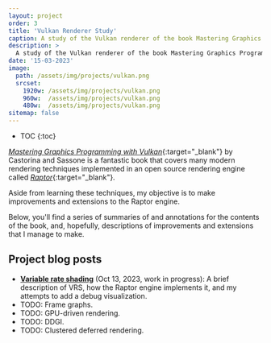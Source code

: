 ```yaml
---
layout: project
order: 3
title: 'Vulkan Renderer Study'
caption: A study of the Vulkan renderer of the book Mastering Graphics Programming with Vulkan by Castorina and Sassone.
description: >
  A study of the Vulkan renderer of the book Mastering Graphics Programming with Vulkan by Castorina and Sassone.
date: '15-03-2023'
image: 
  path: /assets/img/projects/vulkan.png
  srcset: 
    1920w: /assets/img/projects/vulkan.png
    960w:  /assets/img/projects/vulkan.png
    480w:  /assets/img/projects/vulkan.png
sitemap: false
---
```


* TOC
{:toc}

[*Mastering Graphics Programming with Vulkan*](https://www.packtpub.com/product/mastering-graphics-programming-with-vulkan/9781803244792){:target="_blank"} by Castorina and Sassone is a fantastic book that covers many modern rendering techniques implemented in an open source rendering engine called [*Raptor*](https://github.com/PacktPublishing/Mastering-Graphics-Programming-with-Vulkan){:target="_blank"}.

Aside from learning these techniques, my objective is to make improvements and extensions to the Raptor engine.

Below, you'll find a series of summaries of and annotations for the contents of the book, and, hopefully, descriptions of improvements and extensions that I manage to make.

## Project blog posts

- **[Variable rate shading](/blog/vulkan/2023-10-13-vulkan-variable-rate-shading)** (Oct 13, 2023, work in progress): A brief description of VRS, how the Raptor engine implements it, and my attempts to add a debug visualization.
- TODO: Frame graphs.
- TODO: GPU-driven rendering.
- TODO: DDGI.
- TODO: Clustered deferred rendering.